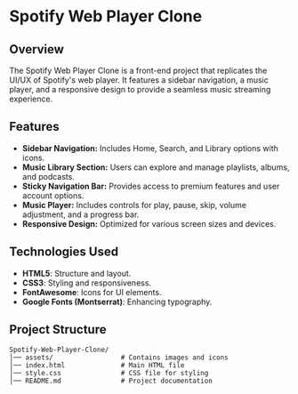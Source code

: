 # Spotify Web Player Clone

## Overview
The Spotify Web Player Clone is a front-end project that replicates the UI/UX of Spotify's web player. It features a sidebar navigation, a music player, and a responsive design to provide a seamless music streaming experience.

## Features
- **Sidebar Navigation:** Includes Home, Search, and Library options with icons.
- **Music Library Section:** Users can explore and manage playlists, albums, and podcasts.
- **Sticky Navigation Bar:** Provides access to premium features and user account options.
- **Music Player:** Includes controls for play, pause, skip, volume adjustment, and a progress bar.
- **Responsive Design:** Optimized for various screen sizes and devices.

## Technologies Used
- **HTML5**: Structure and layout.
- **CSS3**: Styling and responsiveness.
- **FontAwesome**: Icons for UI elements.
- **Google Fonts (Montserrat)**: Enhancing typography.

## Project Structure
```
Spotify-Web-Player-Clone/
│── assets/                 # Contains images and icons
│── index.html              # Main HTML file
│── style.css               # CSS file for styling
│── README.md               # Project documentation
```
